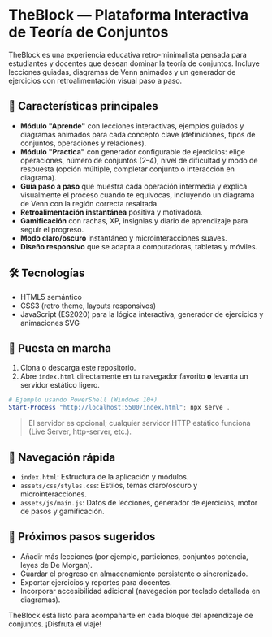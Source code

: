 # TheBlock — Plataforma Interactiva de Teoría de Conjuntos

TheBlock es una experiencia educativa retro-minimalista pensada para estudiantes y docentes que desean dominar la teoría de conjuntos. Incluye lecciones guiadas, diagramas de Venn animados y un generador de ejercicios con retroalimentación visual paso a paso.

## 🌟 Características principales

- **Módulo "Aprende"** con lecciones interactivas, ejemplos guiados y diagramas animados para cada concepto clave (definiciones, tipos de conjuntos, operaciones y relaciones).
- **Módulo "Practica"** con generador configurable de ejercicios: elige operaciones, número de conjuntos (2–4), nivel de dificultad y modo de respuesta (opción múltiple, completar conjunto o interacción en diagrama).
- **Guía paso a paso** que muestra cada operación intermedia y explica visualmente el proceso cuando te equivocas, incluyendo un diagrama de Venn con la región correcta resaltada.
- **Retroalimentación instantánea** positiva y motivadora.
- **Gamificación** con rachas, XP, insignias y diario de aprendizaje para seguir el progreso.
- **Modo claro/oscuro** instantáneo y microinteracciones suaves.
- **Diseño responsivo** que se adapta a computadoras, tabletas y móviles.

## 🛠️ Tecnologías

- HTML5 semántico
- CSS3 (retro theme, layouts responsivos)
- JavaScript (ES2020) para la lógica interactiva, generador de ejercicios y animaciones SVG

## 🚀 Puesta en marcha

1. Clona o descarga este repositorio.
2. Abre `index.html` directamente en tu navegador favorito **o** levanta un servidor estático ligero.

```powershell
# Ejemplo usando PowerShell (Windows 10+)
Start-Process "http://localhost:5500/index.html"; npx serve .
```

> El servidor es opcional; cualquier servidor HTTP estático funciona (Live Server, http-server, etc.).

## 🧭 Navegación rápida

- `index.html`: Estructura de la aplicación y módulos.
- `assets/css/styles.css`: Estilos, temas claro/oscuro y microinteracciones.
- `assets/js/main.js`: Datos de lecciones, generador de ejercicios, motor de pasos y gamificación.

## 📌 Próximos pasos sugeridos

- Añadir más lecciones (por ejemplo, particiones, conjuntos potencia, leyes de De Morgan).
- Guardar el progreso en almacenamiento persistente o sincronizado.
- Exportar ejercicios y reportes para docentes.
- Incorporar accesibilidad adicional (navegación por teclado detallada en diagramas).

TheBlock está listo para acompañarte en cada bloque del aprendizaje de conjuntos. ¡Disfruta el viaje! 
